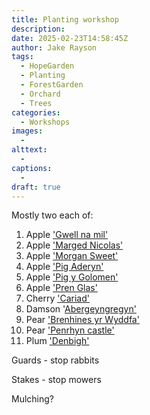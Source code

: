 ```yaml
---
title: Planting workshop
description: 
date: 2025-02-23T14:58:45Z
author: Jake Rayson 
tags: 
  - HopeGarden
  - Planting
  - ForestGarden
  - Orchard
  - Trees
categories: 
  - Workshops
images:
  - 
alttext: 
  - 
captions: 
  - 
draft: true
---
```


Mostly two each of:

1. Apple ['Gwell na mil'](https://iansturrockandsons.co.uk/product/seeknofurther/)
2. Apple ['Marged Nicolas'](https://growninwales.co.uk/giw_grower/dolau-hirion-fruit-trees/)
3. Apple ['Morgan Sweet'](https://www.orangepippin.com/varieties/apples/morgan-sweet)
4. Apple ['Pig Aderyn'](https://pomiferous.com/applebyname/pig-aderyn-id-4936)
5. Apple ['Pig y Golomen'](https://pomiferous.com/applebyname/pig-y-golomen-id-8904_)
6. Apple ['Pren Glas'](https://applewise.co.uk/product/pren-glas/)
7. Cherry ['Cariad'](https://iansturrockandsons.co.uk/product/cariad-cherry/)
8. Damson '[Abergeyngregyn'](https://iansturrockandsons.co.uk/product/aberdamsonc/)
9. Pear ['Brenhines yr Wyddfa'](https://iansturrockandsons.co.uk/product/snowdonqueen/)
10. Pear ['Penrhyn castle'](https://iansturrockandsons.co.uk/product/penrhyncastlepear/)
11. Plum ['Denbigh'](https://walcotnursery.co.uk/product/denbigh/)

Guards - stop rabbits

Stakes - stop mowers

Mulching?

